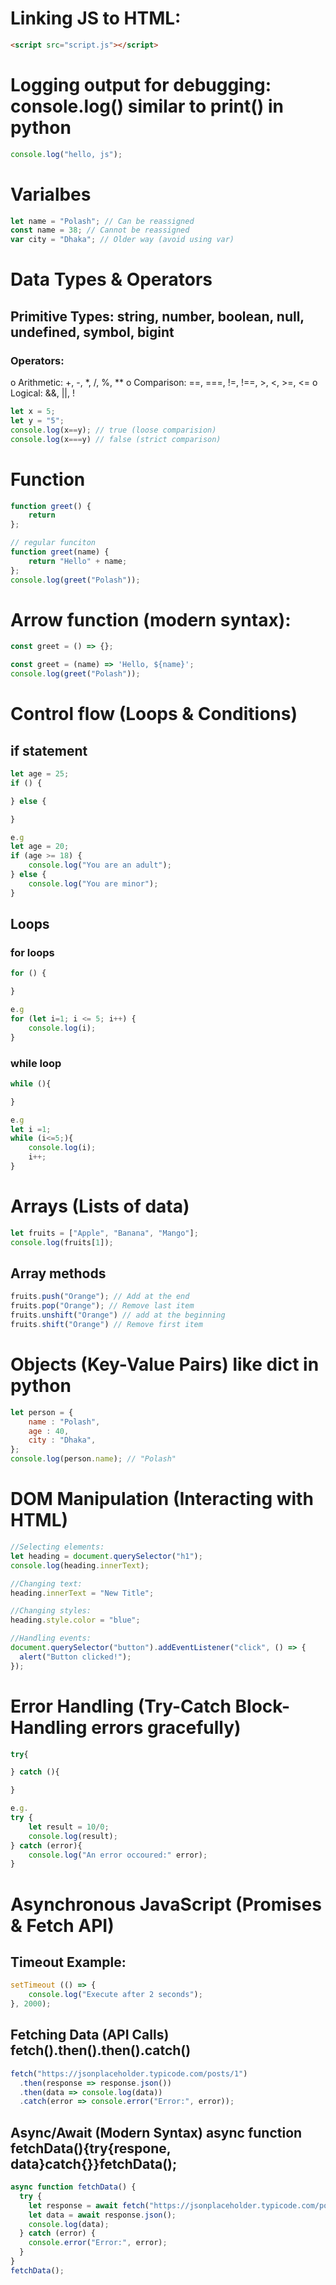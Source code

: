 # Linking JS to HTML:
```html
<script src="script.js"></script>
```

# Logging output for debugging: console.log() similar to print() in python
```js
console.log("hello, js");
```

# Varialbes
```js
let name = "Polash"; // Can be reassigned
const name = 38; // Cannot be reassigned
var city = "Dhaka"; // Older way (avoid using var)
```

# Data Types & Operators
## Primitive Types: string, number, boolean, null, undefined, symbol, bigint
### Operators:
o	Arithmetic: +, -, *, /, %, **
o	Comparison: ==, ===, !=, !==, >, <, >=, <=
o	Logical: &&, ||, !

```js
let x = 5;
let y = "5";
console.log(x==y); // true (loose comparision)
console.log(x===y) // false (strict comparison)
```

# Function
```js
function greet() {
    return 
};

// regular funciton
function greet(name) {
    return "Hello" + name;
};
console.log(greet("Polash"));
```

# Arrow function (modern syntax):
```js
const greet = () => {};

const greet = (name) => 'Hello, ${name}';
console.log(greet("Polash"));
```


# Control flow (Loops & Conditions)

## if statement
```js
let age = 25;
if () {

} else {    

}

e.g 
let age = 20;
if (age >= 18) {
    console.log("You are an adult");
} else {
    console.log("You are minor");
}
```

## Loops
### for loops
```js
for () {

}

e.g 
for (let i=1; i <= 5; i++) {
    console.log(i);
}
```

### while loop
```js
while (){

}

e.g 
let i =1;
while (i<=5;){
    console.log(i);
    i++;
}
```

# Arrays (Lists of data)
```js
let fruits = ["Apple", "Banana", "Mango"];
console.log(fruits[1]);
```

## Array methods
```js
fruits.push("Orange"); // Add at the end
fruits.pop("Orange"); // Remove last item
fruits.unshift("Orange") // add at the beginning
fruits.shift("Orange") // Remove first item
```

# Objects (Key-Value Pairs) like dict in python
```js
let person = {
    name : "Polash",
    age : 40,
    city : "Dhaka",
};
console.log(person.name); // "Polash"
```


# DOM Manipulation (Interacting with HTML)
```js
//Selecting elements:
let heading = document.querySelector("h1");
console.log(heading.innerText);

//Changing text:
heading.innerText = "New Title";

//Changing styles:
heading.style.color = "blue";

//Handling events:
document.querySelector("button").addEventListener("click", () => {
  alert("Button clicked!");
});
```



# Error Handling (Try-Catch Block- Handling errors gracefully)
```js
try{

} catch (){

}

e.g. 
try {
    let result = 10/0;
    console.log(result);
} catch (error){
    console.log("An error occoured:" error);
}
```


# Asynchronous JavaScript (Promises & Fetch API)
## Timeout Example:
```js
setTimeout (() => {
    console.log("Execute after 2 seconds");
}, 2000); 

```

##  Fetching Data (API Calls) fetch().then().then().catch()
```js
fetch("https://jsonplaceholder.typicode.com/posts/1")
  .then(response => response.json())
  .then(data => console.log(data))
  .catch(error => console.error("Error:", error));
```


## Async/Await (Modern Syntax) async function fetchData(){try{respone, data}catch{}}fetchData();
```js
async function fetchData() {
  try {
    let response = await fetch("https://jsonplaceholder.typicode.com/posts/1");
    let data = await response.json();
    console.log(data);
  } catch (error) {
    console.error("Error:", error);
  }
}
fetchData();
```


